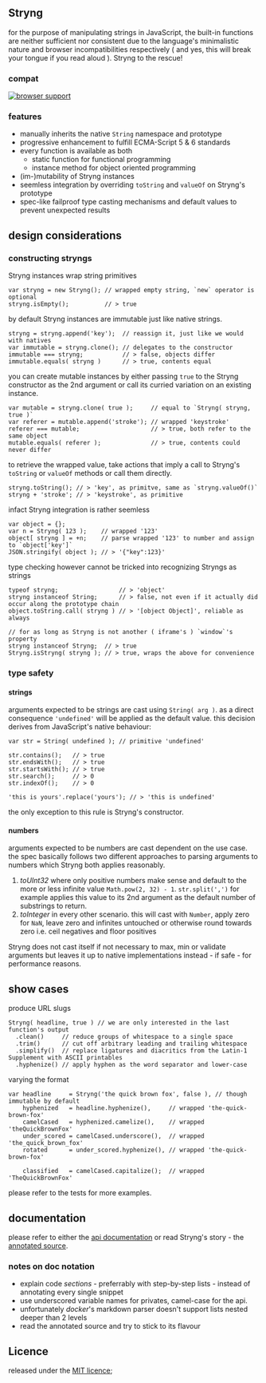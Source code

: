
Stryng
------
for the purpose of manipulating strings in JavaScript, the built-in functions are neither sufficient nor consistent due to the language's minimalistic nature and browser incompatibilities respectively ( and yes, this will break your tongue if you read aloud ). Stryng to the rescue!

### compat

[![browser support](https://ci.testling.com/espretto/stryng.png)](https://ci.testling.com/espretto/Stryng)

### features

- manually inherits the native `String` namespace and prototype
- progressive enhancement to fulfill ECMA-Script 5 & 6 standards
- every function is available as both
  - static function for functional programming
  - instance method for object oriented programming
- (im-)mutability of Stryng instances
- seemless integration by overriding `toString` and `valueOf` on Stryng's prototype
- spec-like failproof type casting mechanisms and default values to prevent unexpected results

design considerations
---------------------

### constructing stryngs

Stryng instances wrap string primitives
```
var stryng = new Stryng(); // wrapped empty string, `new` operator is optional
stryng.isEmpty();          // > true
```
by default Stryng instances are immutable just like native strings.
```
stryng = stryng.append('key');  // reassign it, just like we would with natives
var immutable = stryng.clone(); // delegates to the constructor
immutable === stryng;           // > false, objects differ
immutable.equals( stryng )      // > true, contents equal
```
you can create mutable instances by either passing `true` to the Stryng constructor as the 2nd argument or call its curried variation on an existing instance.
```
var mutable = stryng.clone( true );     // equal to `Stryng( stryng, true )`
var referer = mutable.append('stroke'); // wrapped 'keystroke'
referer === mutable;                    // > true, both refer to the same object
mutable.equals( referer );              // > true, contents could never differ
```
to retrieve the wrapped value, take actions that imply a call to Stryng's `toString` or `valueOf` methods or call them directly.
```
stryng.toString(); // > 'key', as primitve, same as `stryng.valueOf()`
stryng + 'stroke'; // > 'keystroke', as primitive
```
infact Stryng integration is rather seemless
```
var object = {};
var n = Stryng( 123 );    // wrapped '123'
object[ stryng ] = +n;    // parse wrapped '123' to number and assign to `object['key']`
JSON.stringify( object ); // > '{"key":123}'
```
type checking however cannot be tricked into recognizing Stryngs as strings
```
typeof stryng;                 // > 'object'
stryng instanceof String;      // > false, not even if it actually did occur along the prototype chain
object.toString.call( stryng ) // > '[object Object]', reliable as always

// for as long as Stryng is not another ( iframe's ) `window`'s property
stryng instanceof Stryng;  // > true
Stryng.isStryng( stryng ); // > true, wraps the above for convenience
```

### type safety

#### strings
arguments expected to be strings are cast using `String( arg )`. as a direct consequence `'undefined'` will be applied as the default value. this decision derives from JavaScript's native behaviour:
```
var str = String( undefined ); // primitive 'undefined'

str.contains();   // > true
str.endsWith();   // > true
str.startsWith(); // > true
str.search();     // > 0
str.indexOf();    // > 0

'this is yours'.replace('yours'); // > 'this is undefined'
```
the only exception to this rule is Stryng's constructor.

#### numbers
arguments expected to be numbers are cast dependent on the use case. the spec basically follows two different approaches to parsing arguments to numbers which Stryng both applies reasonably.

1. _toUInt32_ where only positive numbers make sense and default to the more or less infinite value `Math.pow(2, 32) - 1`. `str.split(',')` for example applies this value to its 2nd argument as the default number of substrings to return.
2. _toInteger_ in every other scenario. this will cast with `Number`, apply zero for `NaN`, leave zero and infinites untouched or otherwise round towards zero i.e. ceil negatives and floor positives

Stryng does not cast itself if not necessary to max, min or validate arguments but leaves it up to native implementations instead - if safe - for performance reasons.

show cases
----------
produce URL slugs
```
Stryng( headline, true ) // we are only interested in the last function's output
  .clean()     // reduce groups of whitespace to a single space
  .trim()      // cut off arbitrary leading and trailing whitespace
  .simplify()  // replace ligatures and diacritics from the Latin-1 Supplement with ASCII printables
  .hyphenize() // apply hyphen as the word separator and lower-case
```
varying the format
```
var headline     = Stryng('the quick brown fox', false ), // though immutable by default
    hyphenized   = headline.hyphenize(),     // wrapped 'the-quick-brown-fox'
    camelCased   = hyphenized.camelize(),    // wrapped 'theQuickBrownFox'
    under_scored = camelCased.underscore(),  // wrapped 'the_quick_brown_fox'
    rotated      = under_scored.hyphenize(), // wrapped 'the-quick-brown-fox'

    classified   = camelCased.capitalize();  // wrapped 'TheQuickBrownFox'
```

please refer to the tests for more examples.

documentation
-------------
please refer to either the [api documentation](http://espretto.github.io/Stryng) or read Stryng's story - the [annotated source](http://espretto.github.io/Stryng/docker/README.md.html).

### notes on doc notation

- explain code _sections_ - preferrably with step-by-step lists - instead of annotating every single snippet
- use underscored variable names for privates, camel-case for the api.
- unfortunately _docker_'s markdown parser doesn't support lists nested deeper than 2 levels
- read the annotated source and try to stick to its flavour

Licence
-------
released under the [MIT licence](http://mariusrunge.com/mit-licence.html);

